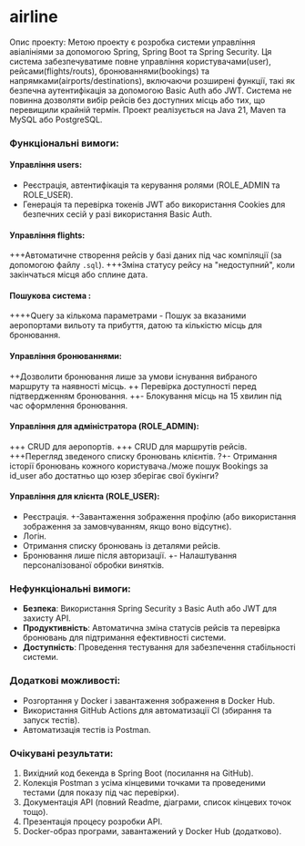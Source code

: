 # airline
Опис проекту:
Метою проекту є розробка системи управління авіалініями за допомогою Spring, Spring Boot та Spring Security. Ця система забезпечуватиме повне управління користувачами(user), рейсами(flights/routs), бронюваннями(bookings) та напрямками(airports/destinations), включаючи розширені функції, такі як безпечна аутентифікація за допомогою Basic Auth або JWT. Система не повинна дозволяти вибір рейсів без доступних місць або тих, що перевищили крайній термін. Проект реалізується на Java 21, Maven та MySQL або PostgreSQL.
### Функціональні вимоги:
#### Управління users:
- Реєстрація, автентифікація та керування ролями (ROLE_ADMIN та ROLE_USER).
- Генерація та перевірка токенів JWT або використання Cookies для безпечних сесій у разі використання Basic Auth.

#### Управління flights:
+++Автоматичне створення рейсів у базі даних під час компіляції (за допомогою файлу `.sql`).
+++Зміна статусу рейсу на "недоступний", коли закінчаться місця або сплине дата.
#### Пошукова система : 
++++Query за кількома параметрами - Пошук за вказаними аеропортами вильоту та прибуття, датою та кількістю місць для бронювання.
#### Управління бронюваннями:
++Дозволити бронювання лише за умови існування вибраного маршруту та наявності місць.
++ Перевірка доступності перед підтвердженням бронювання.
++- Блокування місць на 15 хвилин під час оформлення бронювання.
#### Управління для адміністратора (ROLE_ADMIN):
+++ CRUD для аеропортів.
+++ CRUD для маршрутів рейсів.
+++Перегляд зведеного списку бронювань клієнтів.
?+- Отримання історії бронювань кожного користувача./може пошук Bookings за id_user або достатньо що юзер зберігає свої букінги?
 #### Управління для клієнта (ROLE_USER):
- Реєстрація.
+-Завантаження зображення профілю (або використання зображення за замовчуванням, якщо воно відсутнє).
- Логін.
- Отримання списку бронювань із деталями рейсів.
- Бронювання лише після авторизації.
+- Налаштування персоналізованої обробки винятків.
### Нефункціональні вимоги:
- **Безпека**: Використання Spring Security з Basic Auth або JWT для захисту API.
- **Продуктивність**: Автоматична зміна статусів рейсів та перевірка бронювань для підтримання ефективності системи.
- **Доступність**: Проведення тестування для забезпечення стабільності системи.
### Додаткові можливості:
- Розгортання у Docker і завантаження зображення в Docker Hub.
- Використання GitHub Actions для автоматизації CI (збирання та запуск тестів).
- Автоматизація тестів із Postman.

### Очікувані результати:
1. Вихідний код бекенда в Spring Boot (посилання на GitHub).
2. Колекція Postman з усіма кінцевими точками та проведеними тестами (для показу під час перевірки).
3. Документація API (повний Readme, діаграми, список кінцевих точок тощо).
4. Презентація процесу розробки API.
5. Docker-образ програми, завантажений у Docker Hub (додатково).